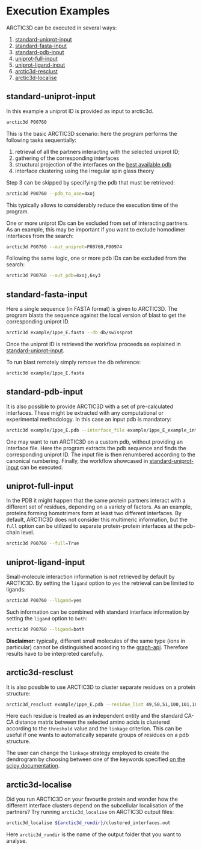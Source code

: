 # Execution Examples

ARCTIC3D can be executed in several ways:

1. [standard-uniprot-input](#standard-uniprot-input)
1. [standard-fasta-input](#standard-fasta-input)
1. [standard-pdb-input](#standard-pdb-input)
1. [uniprot-full-input](#uniprot-full-input)
1. [uniprot-ligand-input](#uniprot-ligand-input)
1. [arctic3d-resclust](#arctic3d-resclust)
1. [arctic3d-localise](#arctic3d-localise)

## standard-uniprot-input

In this example a uniprot ID is provided as input to arctic3d.

```bash
arctic3d P00760
```

This is the basic ARCTIC3D scenario: here the program performs the following tasks sequentially:

1. retrieval of all the partners interacting with the selected uniprot ID;
2. gathering of the corresponding interfaces
3. structural projection of the interfaces on the [best available pdb](https://www.ebi.ac.uk/pdbe/api/doc/sifts.html)
4. interface clustering using the irregular spin glass theory

Step 3 can be skipped by specifying the pdb that must be retrieved:

```bash
arctic3d P00760 --pdb_to_use=4xoj
```

This typically allows to considerably reduce the execution time of the program.

One or more uniprot IDs can be excluded from set of interacting partners. As an example, this may be important if you want to exclude homodimer interfaces from the search:

```bash
arctic3d P00760 --out_uniprot=P00760,P00974
```

Following the same logic, one or more pdb IDs can be excluded from the search:

```bash
arctic3d P00760 --out_pdb=4xoj,6sy3
```

## standard-fasta-input

Here a single sequence (in FASTA format) is given to ARCTIC3D. The program blasts the sequence against the local version of blast to get the corresponding uniprot ID.

```bash
arctic3d example/1ppe_E.fasta --db db/swissprot
```

Once the uniprot ID is retrieved the workflow proceeds as explained in [standard-uniprot-input](standard-uniprot-input).

To run blast remotely simply remove the db reference:

```bash
arctic3d example/1ppe_E.fasta
```

## standard-pdb-input

It is also possible to provide ARCTIC3D with a set of pre-calculated interfaces. These might be extracted with any computational or experimental methodology. In this case an input pdb is mandatory:

```bash
arctic3d example/1ppe_E.pdb --interface_file example/1ppe_E_example_interfaces.txt
```

One may want to run ARCTIC3D on a custom pdb, without providing an interface file. Here the program extracts the pdb sequence and finds the corresponding uniprot ID. The input file is then renumbered according to the canonical numbering. Finally, the workflow showcased in [standard-uniprot-input](standard-uniprot-input) can be executed.

## uniprot-full-input

In the PDB it might happen that the same protein partners interact with a different set of residues, depending on a variety of factors. As an example, proteins forming homotrimers form at least two different interfaces. By default, ARCTIC3D does not consider this multimeric information, but the `full` option can be utilized to separate protein-protein interfaces at the pdb-chain level.

```bash
arctic3d P00760 --full=True
```

## uniprot-ligand-input

Small-molecule interaction information is not retrieved by default by ARCTIC3D. By setting the `ligand` option to `yes` the retrieval can be limited to ligands:

```bash
arctic3d P00760 --ligand=yes
```

Such information can be combined with standard interface information by setting the `ligand` option to `both`:

```bash
arctic3d P00760 --ligand=both
```

**Disclaimer**: typically, different small molecules of the same type (ions in particular) cannot be distinguished according to the [graph-api](https://www.ebi.ac.uk/pdbe/pdbe-kb/api). Therefore results have to be interpreted carefully.

## arctic3d-resclust

It is also possible to use ARCTIC3D to cluster separate residues on a protein structure:

```bash
arctic3d_resclust example/1ppe_E.pdb --residue_list 49,50,51,100,101,102 --threshold=12.0 --chain=E --linkage=average
```

Here each residue is treated as an independent entity and the standard CA-CA distance matrix between the selected amino acids is clustered according to the `threshold` value and the `linkage` criterion. This can be useful if one wants to automatically separate groups of residues on a pdb structure.

The user can change the `linkage` strategy employed to create the dendrogram by choosing between one of the keywords specified [on the scipy documentation](https://docs.scipy.org/doc/scipy/reference/generated/scipy.cluster.hierarchy.linkage.html).

## arctic3d-localise

Did you run ARCTIC3D on your favourite protein and wonder how the different interface clusters depend on the subcellular localisation of the partners? Try running `arctic3d_localise` on ARCTIC3D output files:

```bash
arctic3d_localise ${arctic3d_rundir}/clustered_interfaces.out
```

Here `arctic3d_rundir` is the name of the output folder that you want to analyse.
